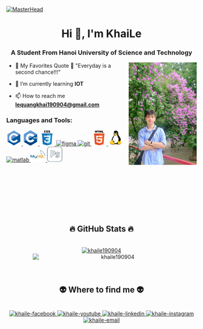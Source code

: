 [![MasterHead](https://www.utsc.utoronto.ca/cms/sites/utsc.utoronto.ca.cms/files/styles/3_1_full_width_banner/public/images/page/Header%20image%201600x%20.jpg?h=d82dd7ab&itok=XT8-EA-G)](https://rishavchanda.io)
<h1 align="center">Hi 👋, I'm KhaiLe</h1>
<h3 align="center">A Student From Hanoi University of Science and Technology</h3>
<img align="right" alt="Coding" width="180" src="https://github.com/KhaiLe190904/KhaiLe190904/blob/main/z5433728991601_d8b74689bad163a16a361342bf7f8181.jpg">

- 📑 My Favorites Quote 📑 "Everyday is a second chance!!!"

- 🌱 I’m currently learning **IOT**
  
- 📫 How to reach me **lequangkhai190904@gmail.com**
<h3 align="left">Languages and Tools:</h3>
<p align="left"> <a href="https://www.cprogramming.com/" target="_blank" rel="noreferrer"> <img src="https://raw.githubusercontent.com/devicons/devicon/master/icons/c/c-original.svg" alt="c" width="40" height="40"/> </a> <a href="https://www.w3schools.com/cpp/" target="_blank" rel="noreferrer"> <img src="https://raw.githubusercontent.com/devicons/devicon/master/icons/cplusplus/cplusplus-original.svg" alt="cplusplus" width="40" height="40"/> </a> <a href="https://www.w3schools.com/css/" target="_blank" rel="noreferrer"> <img src="https://raw.githubusercontent.com/devicons/devicon/master/icons/css3/css3-original-wordmark.svg" alt="css3" width="40" height="40"/> </a> <a href="https://www.figma.com/" target="_blank" rel="noreferrer"> <img src="https://www.vectorlogo.zone/logos/figma/figma-icon.svg" alt="figma" width="40" height="40"/> </a> <a href="https://git-scm.com/" target="_blank" rel="noreferrer"> <img src="https://www.vectorlogo.zone/logos/git-scm/git-scm-icon.svg" alt="git" width="40" height="40"/> </a> <a href="https://www.w3.org/html/" target="_blank" rel="noreferrer"> <img src="https://raw.githubusercontent.com/devicons/devicon/master/icons/html5/html5-original-wordmark.svg" alt="html5" width="40" height="40"/> </a> <a href="https://www.linux.org/" target="_blank" rel="noreferrer"> <img src="https://raw.githubusercontent.com/devicons/devicon/master/icons/linux/linux-original.svg" alt="linux" width="40" height="40"/> </a> <a href="https://www.mathworks.com/" target="_blank" rel="noreferrer"> <img src="https://upload.wikimedia.org/wikipedia/commons/2/21/Matlab_Logo.png" alt="matlab" width="40" height="40"/> </a> <a href="https://www.mysql.com/" target="_blank" rel="noreferrer"> <img src="https://raw.githubusercontent.com/devicons/devicon/master/icons/mysql/mysql-original-wordmark.svg" alt="mysql" width="40" height="40"/> </a> <a href="https://www.photoshop.com/en" target="_blank" rel="noreferrer"> <img src="https://raw.githubusercontent.com/devicons/devicon/master/icons/photoshop/photoshop-line.svg" alt="photoshop" width="40" height="40"/> </a> </p>
<br><br><br><br><br><br>

<br>
<h2 align="center">🔥 GitHub Stats 🔥</h2>
<!-- https://github.com/anuraghazra/github-readme-stats -->
<br>
<div align=center>
  <a href="#" title="khaile190904">
    <img width="390" align="center" src="https://github-readme-stats.vercel.app/api/top-langs?username=khaile190904&hide=c%23,m,powershell,Mathematica,Ruby,Jav,Objective-C,Objective-C%2b%2b,Cuda&title_color=61dafb&text_color=ffffff&icon_color=61dafb&bg_color=20232a&langs_count=8&layout=compact&border_color=61dafb&hide_border=true" alt="khaile190904" 
  </a>
  <a href="#" title="khaile190904">
    <img align="right" width="434" src="https://github-readme-stats.vercel.app/api?username=khaile190904&show_icons=true&theme=react&border_color=61dafb&hide_border=true#gh-dark-mode-only" alt="khaile190904" />
  </a>
</div>

<br>
<br><br>
<h2 align="center">👽 Where to find me 👽</h2>
<br>
<!-- https://icons8.com -->
<div align="center">
  <a href="https://www.facebook.com/lekhai190904/" target="blank">
    <img src="https://img.icons8.com/bubbles/100/000000/facebook-new.png" alt="khaile-facebook" />
  </a>
  <a href="https://www.youtube.com/@lekhai1909" target="blank">
    <img src="https://img.icons8.com/bubbles/100/000000/youtube-squared.png" alt="khaile-youtube" />
  </a>
  <a href="https://www.linkedin.com/in/le-quang-khai-a038b8252/" target="blank">
    <img src="https://img.icons8.com/bubbles/100/000000/linkedin.png" alt="khaile-linkedin" />
  </a>
  <a href="https://www.instagram.com/lekhai_1909/" target="blank">
    <img src="https://img.icons8.com/bubbles/100/000000/instagram.png" alt="khaile-instagram" />
  </a>
  <a href="mailto: lequangkhai190904@gmail.com" target="top">
    <img src="https://img.icons8.com/bubbles/100/000000/apple-mail.png" alt="khaile-email" />
  </a>
</div>

<br>
